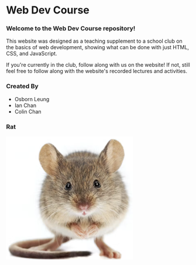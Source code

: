 # Web Dev Course

### Welcome to the Web Dev Course repository!

This website was designed as a teaching supplement to a school club on the basics of web development,
showing what can be done with just HTML, CSS, and JavaScript.

If you're currently in the club, follow along with us on the website!
If not, still feel free to follow along with the website's recorded lectures and activities.

### Created By
- Osborn Leung
- Ian Chan
- Colin Chan

### Rat
![Rat](/Imgs_and_stuff/rat.jpg)
